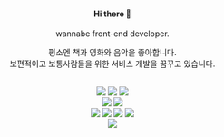 <div align="center">
  <h4>Hi there 👋</h4>
  <p>wannabe front-end developer.</p>
  <p>평소엔 책과 영화와 음악을 좋아합니다.<br />보편적이고 보통사람들을 위한 서비스 개발을 꿈꾸고 있습니다.</p>
  <br />
  <img src="https://img.shields.io/badge/HTML5-E34F26?style=flat-square&logo=HTML5&logoColor=white">
  <img src="https://img.shields.io/badge/CSS3-1572B6?style=flat-square&logo=CSS3&logoColor=white">
  <img src="https://img.shields.io/badge/Sass-CC6699?style=flat-square&logo=Sass&logoColor=white">
  <br />
  <img src="https://img.shields.io/badge/Tailwind CSS-06B6D4?style=flat-square&logo=Tailwind CSS&logoColor=white">
  <img src="https://img.shields.io/badge/Bootstrap-7952B3?style=flat-square&logo=Bootstrap&logoColor=white">
  <br />
  <img src="https://img.shields.io/badge/JavaScript-F7DF1E?style=flat-square&logo=JavaScript&logoColor=white">
  <img src="https://img.shields.io/badge/jQuery-0769AD?style=flat-square&logo=jQuery&logoColor=white">
  <img src="https://img.shields.io/badge/Vue.js-4FC08D?style=flat-square&logo=Vue.js&logoColor=white">
  <img src="https://img.shields.io/badge/React-61DAFB?style=flat-square&logo=React&logoColor=white">
  <br />
  <img src="https://img.shields.io/badge/Git-F05032?style=flat-square&logo=Git&logoColor=white">
</div>

<!--
**gonasooc/gonasooc** is a ✨ _special_ ✨ repository because its `README.md` (this file) appears on your GitHub profile.

Here are some ideas to get you started:

- 🔭 I’m currently working on ...
- 🌱 I’m currently learning ...
- 👯 I’m looking to collaborate on ...
- 🤔 I’m looking for help with ...
- 💬 Ask me about ...
- 📫 How to reach me: ...
- 😄 Pronouns: ...
- ⚡ Fun fact: ...
-->
